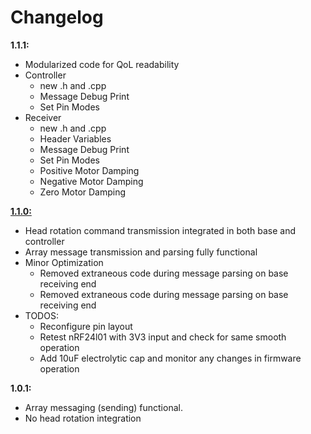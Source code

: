 
# Changelog

**1.1.1:**
- Modularized code for QoL readability
- Controller
	- new .h and .cpp
	- Message Debug Print
	- Set Pin Modes
- Receiver
	- new .h and .cpp
	- Header Variables
	- Message Debug Print
	- Set Pin Modes
	- Positive Motor Damping
	- Negative Motor Damping
	- Zero Motor Damping

[**1.1.0:**](https://github.com/noahpalumbo/BB-8/commit/2d3722d28d72cebc5c408ae232ef2b82f266f365)

- Head rotation command transmission integrated in both base and
   controller
- Array message transmission and parsing fully functional
- Minor Optimization
	 - Removed extraneous code during message parsing on
   base receiving end
	- Removed extraneous code during message parsing on
   base receiving end 
 - TODOS: 	
	 - Reconfigure pin layout 	
	 - Retest nRF24l01 with 3V3 input and check for same smooth operation 	
	 - Add 10uF electrolytic cap and monitor any changes in firmware operation

**1.0.1:**
- Array messaging (sending) functional.
- No head rotation integration
